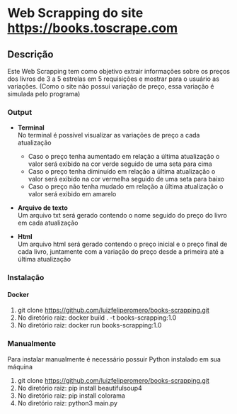 # Web Scrapping do site https://books.toscrape.com

## Descrição

Este Web Scrapping tem como objetivo extrair informações sobre os preços dos livros de 3 a 5 estrelas em 5 requisições e mostrar para o usuário as variações.
(Como o site não possui variação de preço, essa variação é simulada pelo programa)

### Output

- **Terminal**\
No terminal é possível visualizar as variações de preço a cada atualização
  - Caso o preço tenha aumentado em relação a última atualização o valor será exibido na cor verde seguido de uma seta para cima
  - Caso o preço tenha diminuído em relação a última atualização o valor será exibido na cor vermelha seguido de uma seta para baixo
  - Caso o preço não tenha mudado em relação a última atualização o valor será exibido em amarelo  
  
- **Arquivo de texto**\
Um arquivo txt será gerado contendo o nome seguido do preço do livro em cada atualização

- **Html**\
Um arquivo html será gerado contendo o preço inicial e o preço final de cada livro, juntamente com a variação do preço desde a primeira até a última atualização

### Instalação

#### Docker

1. git clone https://github.com/luizfeliperomero/books-scrapping.git
2. No diretório raiz: docker build . -t books-scrapping:1.0
3. No diretório raiz: docker run books-scrapping:1.0

### Manualmente

Para instalar manualmente é necessário possuir Python instalado em sua máquina

1. git clone https://github.com/luizfeliperomero/books-scrapping.git
2. No diretório raiz: pip install beautifulsoup4
3. No diretório raiz: pip install colorama
4. No diretório raiz: python3 main.py

